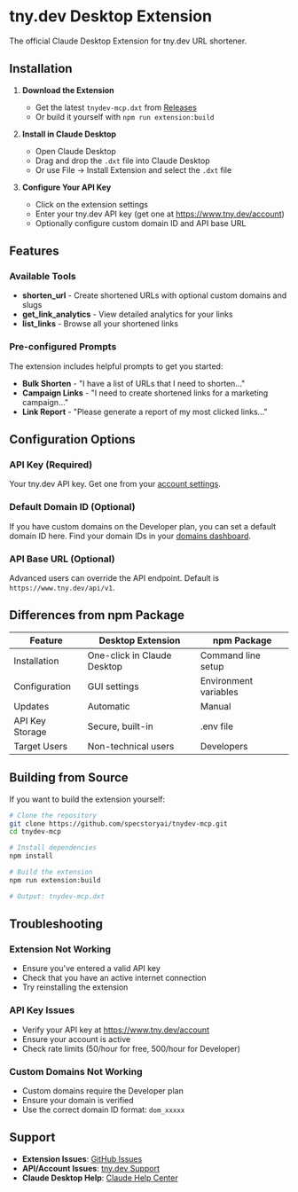 # tny.dev Desktop Extension

The official Claude Desktop Extension for tny.dev URL shortener.

## Installation

1. **Download the Extension**
   - Get the latest `tnydev-mcp.dxt` from [Releases](https://github.com/specstoryai/tnydev-mcp/releases)
   - Or build it yourself with `npm run extension:build`

2. **Install in Claude Desktop**
   - Open Claude Desktop
   - Drag and drop the `.dxt` file into Claude Desktop
   - Or use File → Install Extension and select the `.dxt` file

3. **Configure Your API Key**
   - Click on the extension settings
   - Enter your tny.dev API key (get one at https://www.tny.dev/account)
   - Optionally configure custom domain ID and API base URL

## Features

### Available Tools

- **shorten_url** - Create shortened URLs with optional custom domains and slugs
- **get_link_analytics** - View detailed analytics for your links
- **list_links** - Browse all your shortened links

### Pre-configured Prompts

The extension includes helpful prompts to get you started:

- **Bulk Shorten** - "I have a list of URLs that I need to shorten..."
- **Campaign Links** - "I need to create shortened links for a marketing campaign..."
- **Link Report** - "Please generate a report of my most clicked links..."

## Configuration Options

### API Key (Required)
Your tny.dev API key. Get one from your [account settings](https://www.tny.dev/account).

### Default Domain ID (Optional)
If you have custom domains on the Developer plan, you can set a default domain ID here. Find your domain IDs in your [domains dashboard](https://www.tny.dev/domains).

### API Base URL (Optional)
Advanced users can override the API endpoint. Default is `https://www.tny.dev/api/v1`.

## Differences from npm Package

| Feature | Desktop Extension | npm Package |
|---------|------------------|-------------|
| Installation | One-click in Claude Desktop | Command line setup |
| Configuration | GUI settings | Environment variables |
| Updates | Automatic | Manual |
| API Key Storage | Secure, built-in | .env file |
| Target Users | Non-technical users | Developers |

## Building from Source

If you want to build the extension yourself:

```bash
# Clone the repository
git clone https://github.com/specstoryai/tnydev-mcp.git
cd tnydev-mcp

# Install dependencies
npm install

# Build the extension
npm run extension:build

# Output: tnydev-mcp.dxt
```

## Troubleshooting

### Extension Not Working
- Ensure you've entered a valid API key
- Check that you have an active internet connection
- Try reinstalling the extension

### API Key Issues
- Verify your API key at https://www.tny.dev/account
- Ensure your account is active
- Check rate limits (50/hour for free, 500/hour for Developer)

### Custom Domains Not Working
- Custom domains require the Developer plan
- Ensure your domain is verified
- Use the correct domain ID format: `dom_xxxxx`

## Support

- **Extension Issues**: [GitHub Issues](https://github.com/specstoryai/tnydev-mcp/issues)
- **API/Account Issues**: [tny.dev Support](https://www.tny.dev/support)
- **Claude Desktop Help**: [Claude Help Center](https://claude.ai/help)